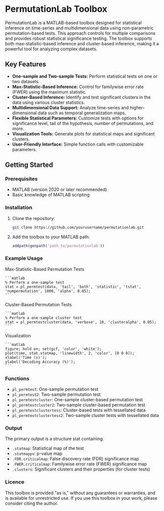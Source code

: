 # PermutationLab Toolbox

PermutationLab is a MATLAB-based toolbox designed for statistical inference on time-series and multidimensional data using non-parametric permutation-based tests. This approach controls for multiple comparisons and provides robust statistical significance testing. The toolbox supports both max-statistic-based inference and cluster-based inference, making it a powerful tool for analyzing complex datasets.

## Key Features

- **One-sample and Two-sample Tests:** Perform statistical tests on one or two datasets.
- **Max-Statistic-Based Inference:** Control for familywise error rate (FWER) using the maximum statistic.
- **Cluster-Based Inference:** Identify and test significant clusters in the data using various cluster statistics.
- **Multidimensional Data Support:** Analyze time-series and higher-dimensional data such as temporal generalization maps.
- **Flexible Statistical Parameters:** Customize tests with options for significance level, tail of the hypothesis, number of permutations, and more.
- **Visualization Tools:** Generate plots for statistical maps and significant clusters.
- **User-Friendly Interface:** Simple function calls with customizable parameters.

## Getting Started

### Prerequisites

- MATLAB (version 2020 or later recommended)
- Basic knowledge of MATLAB scripting

### Installation

1. Clone the repository:
   ```bash
   git clone https://github.com/yourusername/permutationlab.git
   ```

2. Add the toolbox to your MATLAB path:
    ```matlab
    addpath(genpath('path_to/permutationlab'))
    ```

### Example Usage

Max-Statistic-Based Permutation Tests

    ```matlab
    % Perform a one-sample test
    stat = pl_permtest(data, 'tail', 'both', 'statistic', 'tstat', 'numpermutation', 1000, 'alpha', 0.05);    
    ```

Cluster-Based Permutation Tests

    ```matlab
    % Perform a one-sample cluster test
    stat = pl_permtestcluster(data, 'verbose', 10, 'clusteralpha', 0.05);
    ```

Visualization

    ```matlab
    figure; hold on; set(gcf, 'color', 'white');
    plot(time, stat.statmap, 'linewidth', 2, 'color', [0 0 0]);
    xlabel('Time (s)');
    ylabel('Decoding Accuracy (%)');
    ```

### Functions

- `pl_permtest`: One-sample permutation test  
- `pl_permtest2`: Two-sample permutation test  
- `pl_permtestcluster`: One-sample cluster-based permutation test  
- `pl_permtestcluster2`: Two-sample cluster-based permutation test  
- `pl_permtestclustertess`: Cluster-based tests with tessellated data  
- `pl_permtestclustertess2`: Two-sample cluster tests with tessellated data  

### Output

The primary output is a structure stat containing:

- `.statmap`: Statistical map of the test
- `.statmappv`: p-value map
- `.FDR.criticalmap`: False discovery rate (FDR) significance map
- `.FWER.criticalmap`: Familywise error rate (FWER) significance map
- `.clusters`: Significant clusters and their properties (for cluster tests)

### Licence

This toolbox is provided "as is," without any guarantees or warranties, and is available for unrestricted use. If you use this toolbox in your work, please consider citing the author.

